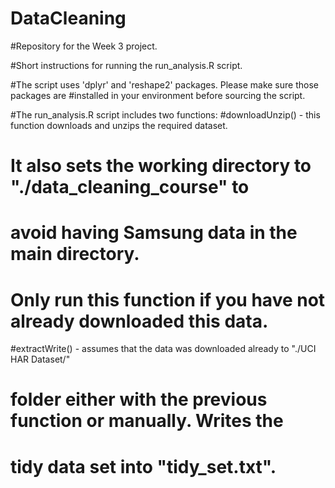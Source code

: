 # DataCleaning
#Repository for the Week 3 project.

#Short instructions for running the run_analysis.R script.

#The script uses 'dplyr' and 'reshape2' packages. Please make sure those packages are
#installed in your environment before sourcing the script.

#The run_analysis.R script includes two functions:
#downloadUnzip() - this function downloads and unzips the required dataset. 
#                  It also sets the working directory to "./data_cleaning_course" to
#                  avoid having Samsung data in the main directory.
#                  Only run this function if you have not already downloaded this data.
#extractWrite() - assumes that the data was downloaded already to "./UCI HAR Dataset/"
#                 folder either with the previous function or manually. Writes the
#                 tidy data set into "tidy_set.txt".


